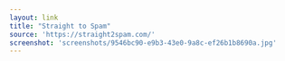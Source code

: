 ```yaml
---
layout: link
title: "Straight to Spam"
source: 'https://straight2spam.com/'
screenshot: 'screenshots/9546bc90-e9b3-43e0-9a8c-ef26b1b8690a.jpg'
---
```


